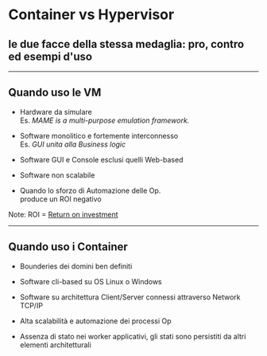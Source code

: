 # Container vs Hypervisor

## le due facce della stessa medaglia: pro, contro ed esempi d'uso

---

## Quando uso le VM

* Hardware da simulare<br>Es. <i>MAME is a multi-purpose emulation framework.</i>

* Software monolitico e fortemente interconnesso<br>Es. <i>GUI unita alla Business logic</i>

* Software GUI e Console esclusi quelli Web-based

* Software non scalabile

* Quando lo sforzo di Automazione delle Op.<br>produce un ROI negativo

Note: ROI = [Return on investment](https://it.wikipedia.org/wiki/Return_on_investment)

---

## Quando uso i Container

* Bounderies dei domini ben definiti

* Software cli-based su OS Linux o Windows

* Software su architettura Client/Server connessi attraverso Network TCP/IP

* Alta scalabilità e automazione dei processi Op

* Assenza di stato nei worker applicativi, gli stati sono persistiti da altri elementi architetturali